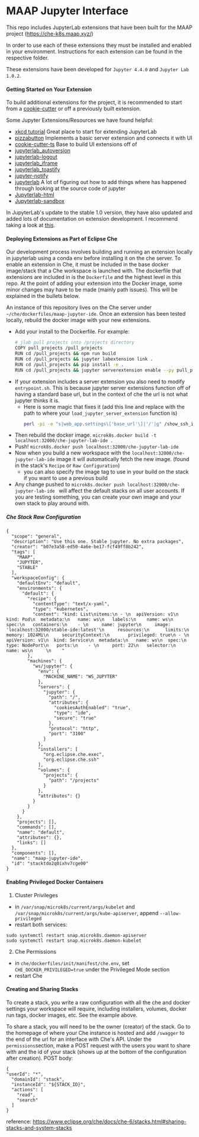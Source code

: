 # MAAP Jupyter Interface

This repo includes JupyterLab extensions that have been built for the MAAP project (https://che-k8s.maap.xyz/)

In order to use each of these extensions they must be installed and enabled in your environment. Instructions for each extension can be 
found in the respective folder. 

These extensions have been developed for `Jupyter 4.4.0` and `Jupyter Lab 1.0.2`.

#### Getting Started on Your Extension
To build additional extensions for the project, it is recommended to start from 
a [cookie-cutter](https://github.com/jupyterlab/extension-cookiecutter-ts) or off a previously built extension.

Some Jupyter Extensions/Resources we have found helpful:
* [xkcd tutorial](https://jupyterlab.readthedocs.io/en/stable/developer/xkcd_extension_tutorial.html) Great place to start for extending JupyterLab
* [pizzabutton](https://github.com/peterskipper/pizzabutton) Implements a basic server extension and connects it with UI
* [cookie-cutter-ts](https://github.com/jupyterlab/extension-cookiecutter-ts) Base to build UI extensions off of
* [jupyterlab_autoversion](https://github.com/timkpaine/jupyterlab_autoversion)
* [jupyterlab-logout](https://github.com/zgqallen/jupyterlab-logout)
* [jupyterlab_iframe](https://github.com/timkpaine/jupyterlab_iframe)
* [jupyterlab_toastify](https://github.com/fcollonval/jupyterlab_toastify)
* [jupyter-notify](https://github.com/ShopRunner/jupyter-notify)
* [jupyterlab](https://github.com/jupyterlab/jupyterlab) A lot of figuring out how to add things where has happened through looking at the source code of jupyter
* [Jupyterlab-html](https://github.com/mflevine/jupyterlab_html) 
* [Jupyterlab-sandbox](https://github.com/canavandl/jupyterlab_sandbox)

In JupyterLab's update to the stable 1.0 version, they have also updated and added lots of documentation on extension 
development. I recommend taking a look at [this](https://jupyterlab.readthedocs.io/en/stable/developer/extension_dev.html).

#### Deploying Extensions as Part of Eclipse Che
Our development process involves building and running an extension locally in jupyterlab using a conda env before 
installing it on the che server. To enable an extension in Che, it must be included in the base docker image/stack that a 
Che workspace is launched with. The dockerfile that extensions are included in is the `Dockerfile` and the highest level
in this repo. At the point of adding your extension into the Docker image, some minor changes may have to be made 
(mainly path issues). This will be explained in the bullets below.

An instance of this repository lives on the Che server under `~/che/dockerfiles/maap-jupyter-ide`. Once an extension has been tested locally, rebuild the docker 
image with your new extensions.


- Add your install to the Dockerfile. For example:
    ```bash
    # jlab pull projects into /projects directory
    COPY pull_projects /pull_projects
    RUN cd /pull_projects && npm run build
    RUN cd /pull_projects && jupyter labextension link .
    RUN cd /pull_projects && pip install -e .
    RUN cd /pull_projects && jupyter serverextension enable --py pull_projects --sys-prefix
    
    ```
- If your extension includes a server extension you also need to modify `entrypoint.sh`. This is because jupyter 
server extensions function off of having a standard base url, but in the context of che the url is not what jupyter 
thinks it is.
    - Here is some magic that fixes it (add this line and replace with the path to where 
your `load_jupyter_server_extension` function is)
        ```bash
        perl -pi -e "s|web_app.settings\['base_url'\]|'/'|g" /show_ssh_info/show_ssh_info/__init__.py
        ```
- Then rebuild the docker image. `microk8s.docker build -t localhost:32000/che-jupyter-lab-ide .` 
- Push! `microk8s.docker push localhost:32000/che-jupyter-lab-ide `
- Now when you build a new workspace with the `localhost:32000/che-jupyter-lab-ide` image it will automatically 
fetch the new image. (found in the stack's `Recipe` or `Raw Configuration`)
    - you can also specify the image tag to use in your build on the stack if you want to use a previous build
- Any change pushed to `microk8s.docker push localhost:32000/che-jupyter-lab-ide ` will affect the default stacks
on all user accounts. If you are testing something, you can create your own image and your own stack to play around with.

##### Che Stack Raw Configuration
```
{
  "scope": "general",
  "description": "Use this one. Stable jupyter. No extra packages",
  "creator": "b07e3a58-ed50-4a6e-be17-fcf49ff8b242",
  "tags": [
    "MAAP",
    "JUPYTER",
    "STABLE"
  ],
  "workspaceConfig": {
    "defaultEnv": "default",
    "environments": {
      "default": {
        "recipe": {
          "contentType": "text/x-yaml",
          "type": "kubernetes",
          "content": "kind: List\nitems:\n - \n  apiVersion: v1\n  kind: Pod\n  metadata:\n   name: ws\n   labels:\n    name: ws\n  spec:\n   containers:\n    - \n     name: jupyter\n     image: 'localhost:32000/stable-ide:latest'\n     resources:\n      limits:\n       memory: 1024Mi\n     securityContext:\n       privileged: true\n - \n  apiVersion: v1\n  kind: Service\n  metadata:\n   name: ws\n  spec:\n   type: NodePort\n   ports:\n    - \n     port: 22\n   selector:\n    name: ws\n     \n    "
        },
        "machines": {
          "ws/jupyter": {
            "env": {
              "MACHINE_NAME": "WS_JUPYTER"
            },
            "servers": {
              "jupyter": {
                "path": "/",
                "attributes": {
                  "cookiesAuthEnabled": "true",
                  "type": "ide",
                  "secure": "true"
                },
                "protocol": "http",
                "port": "3100"
              }
            },
            "installers": [
              "org.eclipse.che.exec",
              "org.eclipse.che.ssh"
            ],
            "volumes": {
              "projects": {
                "path": "/projects"
              }
            },
            "attributes": {}
          }
        }
      }
    },
    "projects": [],
    "commands": [],
    "name": "default",
    "attributes": {},
    "links": []
  },
  "components": [],
  "name": "maap-jupyter-ide",
  "id": "stacktdo2q0ixhv7cge00"
}
```
#### Enabling Privileged Docker Containers
1. Cluster Privileges
- in `/var/snap/microk8s/current/args/kubelet` and `/var/snap/microk8s/current/args/kube-apiserver`, append `--allow-privileged`
- restart both services:
```
sudo systemctl restart snap.microk8s.daemon-apiserver
sudo systemctl restart snap.microk8s.daemon-kubelet
```

2. Che Permissions
- in `che/dockerfiles/init/manifest/che.env`, set `CHE_DOCKER_PRIVILEGED=true` under the Privileged Mode section
- restart Che

#### Creating and Sharing Stacks
To create a stack, you write a raw configuration with all the che and docker settings your workspace will require, including installers, volumes, docker run tags, docker images, etc. See the example above.

To share a stack, you will need to be the owner (creator) of the stack.
Go to the homepage of where your Che instance is hosted and add `/swagger` to the end of the url for an interface with Che's API.   Under the `permissions`section, make a POST request with the users you want to share with and the id of your stack (shows up at the bottom of the configuration after creation).
POST body:
```
{
"userId": "*",
  "domainId": "stack",
  "instanceId": "${STACK_ID}",
  "actions": [
    "read",
    "search"
  ]
}
```
reference: https://www.eclipse.org/che/docs/che-6/stacks.html#sharing-stacks-and-system-stacks


